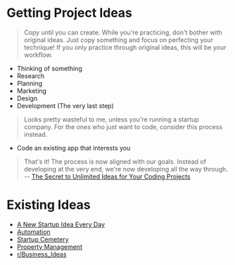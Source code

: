 # Getting Project Ideas
> Copy until you can create. While you're practicing, don't bother with original ideas. Just copy something and focus on perfecting your technique!
> If you only practice through original ideas, this will be your workflow.
* Thinking of something
* Research
* Planning
* Marketing
* Design
* Development (The very last step)
> Looks pretty wasteful to me, unless you're running a startup company.
> For the ones who just want to code, consider this process instead.
* Code an existing app that interests you
> That's it! The process is now aligned with our goals. Instead of developing at the very end, we're now developing all the way through.
-- [The Secret to Unlimited Ideas for Your Coding Projects](https://www.freecodecamp.org/news/the-secret-to-unlimited-project-ideas)

# Existing Ideas
* [A New Startup Idea Every Day](https://www.billiondollarstartupideas.com)
* [Automation](https://medium.com/@chrisbuetti/how-i-eat-for-free-in-nyc-using-python-automation-artificial-intelligence-and-instagram-a5ed8a1e2a10)
* [Startup Cemetery](https://www.failory.com/cemetery)
* [Property Management](https://www.projecthatch.co/interview/how-i-built-a-400k-month-property-management-tool-because-i-needed-the-product)
* [r/Business_Ideas](https://www.reddit.com/r/Business_Ideas)
